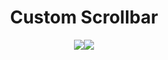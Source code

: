 <h1 align="center">
Custom Scrollbar
</h1>
<p align="center">
<img src="https://v1r.eu/us/1.png"><img src="https://v1r.eu/us/2.gif">
</p>
